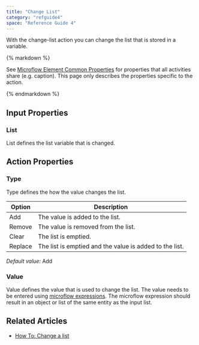 ```yaml
---
title: "Change List"
category: "refguide4"
space: "Reference Guide 4"
---
```

With the change-list action you can change the list that is stored in a variable.

<div class="alert alert-info">{% markdown %}

See [Microflow Element Common Properties](microflow-element-common-properties) for properties that all activities share (e.g. caption). This page only describes the properties specific to the action.

{% endmarkdown %}</div>

## Input Properties

### List

List defines the list variable that is changed.

## Action Properties

### Type

Type defines the how the value changes the list.

| Option | Description |
| --- | --- |
| Add | The value is added to the list. |
| Remove | The value is removed from the list. |
| Clear | The list is emptied. |
| Replace | The list is emptied and the value is added to the list. |

_Default value:_ Add

### Value

Value defines the value that is used to change the list. The value needs to be entered using [microflow expressions](microflow-expressions). The microflow expression should result in an object or list of the same entity as the input list.

## Related Articles

*   [How To: Change a list](/howto40/change-a-list)
